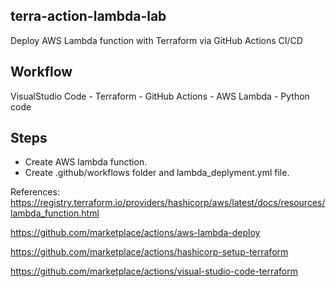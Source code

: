 ## terra-action-lambda-lab
Deploy AWS Lambda function with Terraform via GitHub Actions CI/CD

## Workflow
VisualStudio Code - Terraform - GitHub Actions - AWS Lambda - Python code

## Steps
- Create AWS lambda function.
- Create .github/workflows folder and lambda_deplyment.yml file.



References:
https://registry.terraform.io/providers/hashicorp/aws/latest/docs/resources/lambda_function.html

https://github.com/marketplace/actions/aws-lambda-deploy

https://github.com/marketplace/actions/hashicorp-setup-terraform

https://github.com/marketplace/actions/visual-studio-code-terraform




